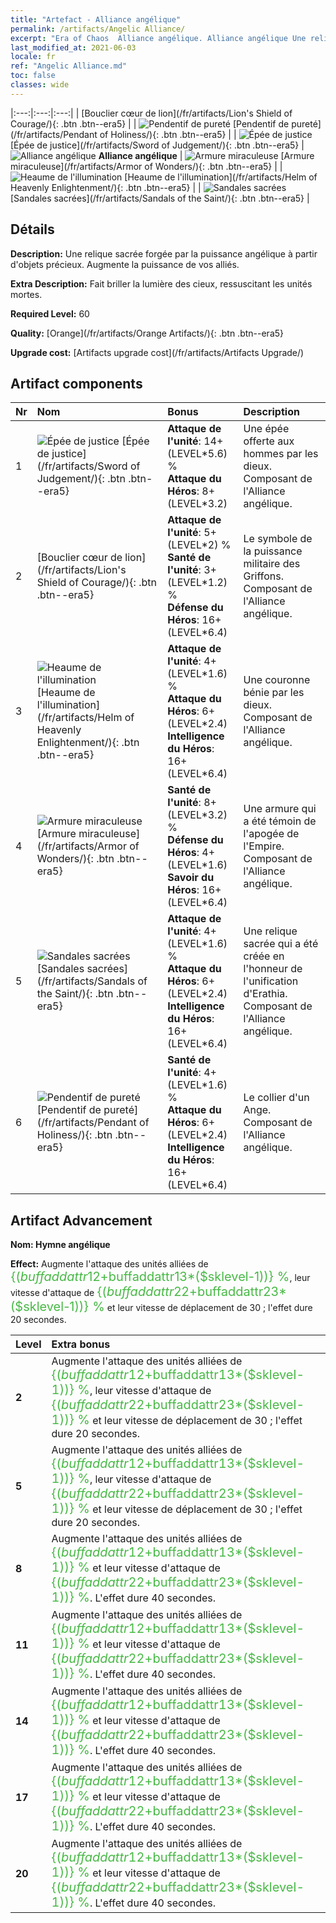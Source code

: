```yaml
---
title: "Artefact - Alliance angélique"
permalink: /artifacts/Angelic Alliance/
excerpt: "Era of Chaos  Alliance angélique. Alliance angélique Une relique sacrée forgée par la puissance angélique à partir d'objets précieux. Augmente la puissance de vos alliés."
last_modified_at: 2021-06-03
locale: fr
ref: "Angelic Alliance.md"
toc: false
classes: wide
---
```


  |:---:|:---:|:---:| 
  |  [Bouclier cœur de lion](/fr/artifacts/Lion's Shield of Courage/){: .btn .btn--era5} |   | ![Pendentif de pureté](/images/t/artifact_40416.png) [Pendentif de pureté](/fr/artifacts/Pendant of Holiness/){: .btn .btn--era5} | 
  | ![Épée de justice](/images/t/artifact_40411.png) [Épée de justice](/fr/artifacts/Sword of Judgement/){: .btn .btn--era5} | ![Alliance angélique](/images/t/icon_artifact_41.png) **Alliance angélique** | ![Armure miraculeuse](/images/t/artifact_40414.png) [Armure miraculeuse](/fr/artifacts/Armor of Wonders/){: .btn .btn--era5} | 
  | ![Heaume de l'illumination](/images/t/artifact_40413.png) [Heaume de l'illumination](/fr/artifacts/Helm of Heavenly Enlightenment/){: .btn .btn--era5} |   | ![Sandales sacrées](/images/t/artifact_40415.png) [Sandales sacrées](/fr/artifacts/Sandals of the Saint/){: .btn .btn--era5} | 


## Détails

 **Description:** Une relique sacrée forgée par la puissance angélique à partir d'objets précieux. Augmente la puissance de vos alliés.

 **Extra Description:** Fait briller la lumière des cieux, ressuscitant les unités mortes.

 **Required Level:** 60

 **Quality:** [Orange](/fr/artifacts/Orange Artifacts/){: .btn .btn--era5}

 **Upgrade cost:** [Artifacts upgrade cost](/fr/artifacts/Artifacts Upgrade/)



## Artifact components

  | Nr |    Nom    |   Bonus | Description | 
  |:---|:-----------|:--------|:------------| 
  | 1 | ![Épée de justice](/images/t/artifact_40411.png) [Épée de justice](/fr/artifacts/Sword of Judgement/){: .btn .btn--era5} | **Attaque de l'unité**: 14+(LEVEL\*5.6) %<br/>**Attaque du Héros**: 8+(LEVEL\*3.2) | Une épée offerte aux hommes par les dieux. Composant de l'Alliance angélique. | 
  | 2 | [Bouclier cœur de lion](/fr/artifacts/Lion's Shield of Courage/){: .btn .btn--era5} | **Attaque de l'unité**: 5+(LEVEL\*2) %<br/>**Santé de l'unité**: 3+(LEVEL\*1.2) %<br/>**Défense du Héros**: 16+(LEVEL\*6.4) | Le symbole de la puissance militaire des Griffons. Composant de l'Alliance angélique. | 
  | 3 | ![Heaume de l'illumination](/images/t/artifact_40413.png) [Heaume de l'illumination](/fr/artifacts/Helm of Heavenly Enlightenment/){: .btn .btn--era5} | **Attaque de l'unité**: 4+(LEVEL\*1.6) %<br/>**Attaque du Héros**: 6+(LEVEL\*2.4)<br/>**Intelligence du Héros**: 16+(LEVEL\*6.4) | Une couronne bénie par les dieux. Composant de l'Alliance angélique. | 
  | 4 | ![Armure miraculeuse](/images/t/artifact_40414.png) [Armure miraculeuse](/fr/artifacts/Armor of Wonders/){: .btn .btn--era5} | **Santé de l'unité**: 8+(LEVEL\*3.2) %<br/>**Défense du Héros**: 4+(LEVEL\*1.6)<br/>**Savoir du Héros**: 16+(LEVEL\*6.4) | Une armure qui a été témoin de l'apogée de l'Empire. Composant de l'Alliance angélique. | 
  | 5 | ![Sandales sacrées](/images/t/artifact_40415.png) [Sandales sacrées](/fr/artifacts/Sandals of the Saint/){: .btn .btn--era5} | **Attaque de l'unité**: 4+(LEVEL\*1.6) %<br/>**Attaque du Héros**: 6+(LEVEL\*2.4)<br/>**Intelligence du Héros**: 16+(LEVEL\*6.4) | Une relique sacrée qui a été créée en l'honneur de l'unification d'Erathia. Composant de l'Alliance angélique. | 
  | 6 | ![Pendentif de pureté](/images/t/artifact_40416.png) [Pendentif de pureté](/fr/artifacts/Pendant of Holiness/){: .btn .btn--era5} | **Santé de l'unité**: 4+(LEVEL\*1.6) %<br/>**Attaque du Héros**: 6+(LEVEL\*2.4)<br/>**Intelligence du Héros**: 16+(LEVEL\*6.4) | Le collier d'un Ange. Composant de l'Alliance angélique. | 


## Artifact Advancement

 **Nom: Hymne angélique**

 **Effect:** Augmente l'attaque des unités alliées de <span style="color: #48b946;font-size:20px">{($buffaddattr12+$buffaddattr13*($sklevel-1))} %</span>, leur vitesse d'attaque de <span style="color: #48b946;font-size:20px">{($buffaddattr22+$buffaddattr23*($sklevel-1))} %</span> et leur vitesse de déplacement de 30 ; l'effet dure 20 secondes.

  |  Level  |    Extra bonus  | 
  |:--------|:----------------| 
  | **2** | Augmente l'attaque des unités alliées de <span style="color: #48b946;font-size:20px">{($buffaddattr12+$buffaddattr13*($sklevel-1))} %</span>, leur vitesse d'attaque de <span style="color: #48b946;font-size:20px">{($buffaddattr22+$buffaddattr23*($sklevel-1))} %</span> et leur vitesse de déplacement de 30 ; l'effet dure 20 secondes. | 
  | **5** | Augmente l'attaque des unités alliées de <span style="color: #48b946;font-size:20px">{($buffaddattr12+$buffaddattr13*($sklevel-1))} %</span>, leur vitesse d'attaque de <span style="color: #48b946;font-size:20px">{($buffaddattr22+$buffaddattr23*($sklevel-1))} %</span> et leur vitesse de déplacement de 30 ; l'effet dure 20 secondes. | 
  | **8** | Augmente l'attaque des unités alliées de <span style="color: #48b946;font-size:20px">{($buffaddattr12+$buffaddattr13*($sklevel-1))} %</span> et leur vitesse d'attaque de <span style="color: #48b946;font-size:20px">{($buffaddattr22+$buffaddattr23*($sklevel-1))} %</span>. L'effet dure 40 secondes. | 
  | **11** | Augmente l'attaque des unités alliées de <span style="color: #48b946;font-size:20px">{($buffaddattr12+$buffaddattr13*($sklevel-1))} %</span> et leur vitesse d'attaque de <span style="color: #48b946;font-size:20px">{($buffaddattr22+$buffaddattr23*($sklevel-1))} %</span>. L'effet dure 40 secondes. | 
  | **14** | Augmente l'attaque des unités alliées de <span style="color: #48b946;font-size:20px">{($buffaddattr12+$buffaddattr13*($sklevel-1))} %</span> et leur vitesse d'attaque de <span style="color: #48b946;font-size:20px">{($buffaddattr22+$buffaddattr23*($sklevel-1))} %</span>. L'effet dure 40 secondes. | 
  | **17** | Augmente l'attaque des unités alliées de <span style="color: #48b946;font-size:20px">{($buffaddattr12+$buffaddattr13*($sklevel-1))} %</span> et leur vitesse d'attaque de <span style="color: #48b946;font-size:20px">{($buffaddattr22+$buffaddattr23*($sklevel-1))} %</span>. L'effet dure 40 secondes. | 
  | **20** | Augmente l'attaque des unités alliées de <span style="color: #48b946;font-size:20px">{($buffaddattr12+$buffaddattr13*($sklevel-1))} %</span> et leur vitesse d'attaque de <span style="color: #48b946;font-size:20px">{($buffaddattr22+$buffaddattr23*($sklevel-1))} %</span>. L'effet dure 40 secondes. | 

